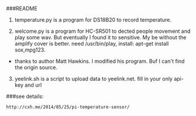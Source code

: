 ###README

1. temperature.py is a program for DS18B20 to record temperature.

2. welcome.py is a program for HC-SR501 to dected people movement and play some wav. But eventually I found it to sensitive. My be without the amplify cover is better. need /usr/bin/play, install: apt-get install sox,mpg123.

- thanks to author Matt Hawkins. I modified his program. Buf I can't find the origin source.

3. yeelink.sh is a script to upload data to yeelink.net. fill in your only api-key and url

###see details:

    http://cxh.me/2014/05/25/pi-temperature-sensor/
